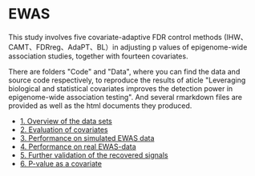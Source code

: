 # EWAS

This study involves five covariate-adaptive FDR control methods (IHW、CAMT、FDRreg、AdaPT、BL）in adjusting p values of epigenome-wide association studies, together with fourteen covariates.

There are folders "Code" and "Data", where you can find the data and source code respectively, to reproduce the results of aticle "Leveraging biological and statistical covariates improves the detection power in epigenome-wide association testing". And several rmarkdown files are provided as well as the html documents they produced.

* [1. Overview of the data sets](https://jhuanglab.github.io/EWASpaper/1.Overview_of_the_data_sets.html)
* [2. Evaluation of covariates](https://jhuanglab.github.io/EWASpaper/2.Evaluation_of_covariates.html)
* [3. Performance on simulated EWAS data](https://jhuanglab.github.io/EWASpaper/3.Performance_on_simulated_data.html)
* [4. Performance on real EWAS-data](https://jhuanglab.github.io/EWASpaper/4.Performance_on_real_EWAS-data.html)
* [5. Further validation of the recovered signals](https://jhuanglab.github.io/EWASpaper/5.Further_validation_of_recovered_signals.html)
* [6. P-value as a covariate](https://jhuanglab.github.io/EWASpaper/6.P-value_as_a_covariate.html)
